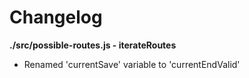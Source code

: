 # Changelog

**./src/possible-routes.js - iterateRoutes**
* Renamed 'currentSave' variable to 'currentEndValid'